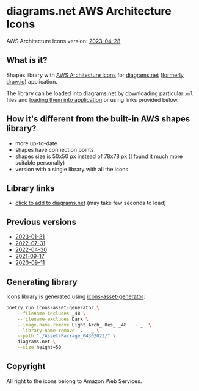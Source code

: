 # diagrams.net AWS Architecture Icons

AWS Architecture Icons version:
[2023-04-28](https://d1.awsstatic.com/webteam/architecture-icons/q2-2023/Asset-Package_04282023.ca9655a386a46bda0b6238cca2651e8f27fcb5c9.zip)


## What is it?

Shapes library with [AWS Architecture Icons](https://aws.amazon.com/architecture/icons/)
for [diagrams.net](https://diagrams.net/)
([formerly draw.io](https://www.diagrams.net/blog/move-diagrams-net)) application.

The library can be loaded into diagrams.net by downloading particular `xml` files
and [loading them into application](https://www.diagrams.net/blog/custom-libraries)
or using links provided below.

## How it's different from the built-in AWS shapes library?

- more up-to-date
- shapes have connection points
- shapes size is 50x50 px instead of 78x78 px
  (I found it much more suitable personally)
- version with a single library with all the icons

## Library links

- [click to add to diagrams.net](https://app.diagrams.net/?splash=0&clibs=Uhttps://raw.githubusercontent.com/henriqueribeiro/diagrams-aws-icons/master/20230428/AWS-App%20Integration.xml;Uhttps://raw.githubusercontent.com/henriqueribeiro/diagrams-aws-icons/master/20230428/AWS-Business%20Applications.xml;Uhttps://raw.githubusercontent.com/henriqueribeiro/diagrams-aws-icons/master/20230428/AWS-Front%20End%20Web%20Mobile.xml;Uhttps://raw.githubusercontent.com/henriqueribeiro/diagrams-aws-icons/master/20230428/AWS-Management%20Governance.xml;Uhttps://raw.githubusercontent.com/henriqueribeiro/diagrams-aws-icons/master/20230428/AWS-Blockchain.xml;Uhttps://raw.githubusercontent.com/henriqueribeiro/diagrams-aws-icons/master/20230428/AWS-IoT.xml;Uhttps://raw.githubusercontent.com/henriqueribeiro/diagrams-aws-icons/master/20230428/AWS-Games.xml;Uhttps://raw.githubusercontent.com/henriqueribeiro/diagrams-aws-icons/master/20230428/AWS-Migration%20Transfer.xml;Uhttps://raw.githubusercontent.com/henriqueribeiro/diagrams-aws-icons/master/20230428/AWS-Storage.xml;Uhttps://raw.githubusercontent.com/henriqueribeiro/diagrams-aws-icons/master/20230428/AWS-Developer%20Tools.xml;Uhttps://raw.githubusercontent.com/henriqueribeiro/diagrams-aws-icons/master/20230428/AWS-Containers.xml;Uhttps://raw.githubusercontent.com/henriqueribeiro/diagrams-aws-icons/master/20230428/AWS-Serverless.xml;Uhttps://raw.githubusercontent.com/henriqueribeiro/diagrams-aws-icons/master/20230428/AWS-Robotics.xml;Uhttps://raw.githubusercontent.com/henriqueribeiro/diagrams-aws-icons/master/20230428/AWS-Security%20Identity%20Compliance.xml;Uhttps://raw.githubusercontent.com/henriqueribeiro/diagrams-aws-icons/master/20230428/AWS-Database.xml;Uhttps://raw.githubusercontent.com/henriqueribeiro/diagrams-aws-icons/master/20230428/AWS-General%20Icons.xml;Uhttps://raw.githubusercontent.com/henriqueribeiro/diagrams-aws-icons/master/20230428/AWS-Cloud%20Financial%20Management.xml;Uhttps://raw.githubusercontent.com/henriqueribeiro/diagrams-aws-icons/master/20230428/AWS-Customer%20Enablement.xml;Uhttps://raw.githubusercontent.com/henriqueribeiro/diagrams-aws-icons/master/20230428/AWS-Application%20Integration.xml;Uhttps://raw.githubusercontent.com/henriqueribeiro/diagrams-aws-icons/master/20230428/AWS-Internet%20of%20Things.xml;Uhttps://raw.githubusercontent.com/henriqueribeiro/diagrams-aws-icons/master/20230428/AWS-Satellite.xml;Uhttps://raw.githubusercontent.com/henriqueribeiro/diagrams-aws-icons/master/20230428/AWS-Analytics.xml;Uhttps://raw.githubusercontent.com/henriqueribeiro/diagrams-aws-icons/master/20230428/AWS-Quantum%20Technologies.xml;Uhttps://raw.githubusercontent.com/henriqueribeiro/diagrams-aws-icons/master/20230428/AWS-Networking%20Content%20Delivery.xml;Uhttps://raw.githubusercontent.com/henriqueribeiro/diagrams-aws-icons/master/20230428/AWS-End%20User%20Computing.xml;Uhttps://raw.githubusercontent.com/henriqueribeiro/diagrams-aws-icons/master/20230428/AWS-Media%20Services.xml;Uhttps://raw.githubusercontent.com/henriqueribeiro/diagrams-aws-icons/master/20230428/AWS-Machine%20Learning.xml;Uhttps://raw.githubusercontent.com/henriqueribeiro/diagrams-aws-icons/master/20230428/AWS-Compute.xml;Uhttps://raw.githubusercontent.com/henriqueribeiro/diagrams-aws-icons/master/20230428/AWS-Contact%20Center.xml)
  (may take few seconds to load)

## Previous versions

- [2023-01-31](https://app.diagrams.net/?splash=0&clibs=Uhttps://raw.githubusercontent.com/m-radzikowski/diagrams-aws-icons/master/20230131/AWS%20Architecture%20Icons%2020230131.xml)
- [2022-07-31](https://app.diagrams.net/?splash=0&clibs=Uhttps://raw.githubusercontent.com/m-radzikowski/diagrams-aws-icons/master/20220731/AWS%20Architecture%20Icons%2020220731.xml)
- [2022-04-30](https://app.diagrams.net/?splash=0&clibs=Uhttps://raw.githubusercontent.com/m-radzikowski/diagrams-aws-icons/master/20220430/AWS%20Architecture%20Icons%2020220430.xml)
- [2021-09-17](https://app.diagrams.net/?splash=0&clibs=Uhttps://raw.githubusercontent.com/m-radzikowski/diagrams-aws-icons/master/20210917/AWS%20Architecture%20Icons%2020210917.xml)
- [2020-09-11](https://app.diagrams.net/?splash=0&clibs=Uhttps://raw.githubusercontent.com/m-radzikowski/diagrams-aws-icons/master/20200911/AWS%20Architecture%20Icons.xml)

## Generating library

Icons library is generated using [icons-asset-generator](https://github.com/m-radzikowski/icons-asset-generator):

```bash
poetry run icons-asset-generator \
    --filename-includes _48 \
    --filename-excludes Dark \
    --image-name-remove Light Arch_ Res_ _48 . - _  \
    --library-name-remove  . - _ \
    --path "./Asset-Package_04302022/" \
    diagrams.net \
    --size height=50
```

## Copyright

All right to the icons belong to Amazon Web Services.
